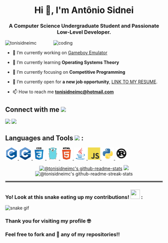 <h1 align="center">Hi 👋, I'm Antônio Sidnei</h1>  
<h3 align="center">A Computer Science Undergraduate Student and Passionate Low-Level Developer.</h3>  

<img align="right" alt="coding" width="350" src="https://camo.githubusercontent.com/c1dcb74cc1c1835b1d716f5051499a2814c683c806b15f04b0eba492863703e9/68747470733a2f2f63646e2e6472696262626c652e636f6d2f75736572732f3733303730332f73637265656e73686f74732f363538313234332f6176656e746f2e676966">
  
<p align="left"> <img src="https://komarev.com/ghpvc/?username=tonisidneimc&label=Profile%20views&color=0e75b6&style=flat" alt="tonisidneimc" /> </p>  
  
- 🔭 I’m currently working on [Gameboy Emulator](https://github.com/BRCode4Fun/Gboy-emu)  
  
- 🌱 I’m currently learning **Operating Systems Theory**

- 🎯 I’m currently focusing on **Competitive Programming**
  
- 🤔 I’m currently open for **a new job opportunity**, <a href="https://drive.google.com/file/d/1bpoGh2eeOOQ0a74ZPHk68ND8eAoqCUy8/view?usp=sharing">LINK TO MY RESUME</a>.
  
- 📫 How to reach me **tonisidneimc@hotmail.com**  
  
<h2 align="left">Connect with me <img src='https://raw.githubusercontent.com/ShahriarShafin/ShahriarShafin/main/Assets/handshake.gif' width="75px"></h2>  

<p align="left">  
<a href="mailto: contact.tonisid@gmail.com" target="_blank"><img src="https://img.shields.io/badge/Gmail-D14836?style=for-the-badge&logo=gmail&logoColor=white" target="_blank"></a>
<a href="https://www.linkedin.com/in/tonisidneimc" target="_blank"><img src="https://img.shields.io/badge/LinkedIn-0077B5?style=for-the-badge&logo=linkedin&logoColor=white" target="_blank"></a>
</p> 
  
<h2 align="left">Languages and Tools <img src = "https://media2.giphy.com/media/QssGEmpkyEOhBCb7e1/giphy.gif?cid=ecf05e47a0n3gi1bfqntqmob8g9aid1oyj2wr3ds3mg700bl&rid=giphy.gif" width = 22px> :</h2>  
<p align="left"> <a href="https://www.cprogramming.com/" target="_blank" rel="noreferrer"> <img src="https://raw.githubusercontent.com/devicons/devicon/master/icons/c/c-original.svg" alt="c" width="40" height="40"/> </a> <a href="https://www.w3schools.com/cpp/" target="_blank" rel="noreferrer"> <img src="https://raw.githubusercontent.com/devicons/devicon/master/icons/cplusplus/cplusplus-original.svg" alt="cplusplus" width="40" height="40"/> </a> <a href="https://www.w3schools.com/css/" target="_blank" rel="noreferrer"> <img src="https://raw.githubusercontent.com/devicons/devicon/master/icons/css3/css3-original-wordmark.svg" alt="css3" width="40" height="40"/> </a> <a href="https://golang.org" target="_blank" rel="noreferrer"> <img src="https://raw.githubusercontent.com/devicons/devicon/master/icons/go/go-original.svg" alt="go" width="40" height="40"/> </a> <a href="https://www.w3.org/html/" target="_blank" rel="noreferrer"> <img src="https://raw.githubusercontent.com/devicons/devicon/master/icons/html5/html5-original-wordmark.svg" alt="html5" width="40" height="40"/> </a> <a href="https://www.java.com" target="_blank" rel="noreferrer"> <img src="https://raw.githubusercontent.com/devicons/devicon/master/icons/java/java-original.svg" alt="java" width="40" height="40"/> </a> <a href="https://developer.mozilla.org/en-US/docs/Web/JavaScript" target="_blank" rel="noreferrer"> <img src="https://raw.githubusercontent.com/devicons/devicon/master/icons/javascript/javascript-original.svg" alt="javascript" width="40" height="40"/> </a> <a href="https://www.python.org" target="_blank" rel="noreferrer"> <img src="https://raw.githubusercontent.com/devicons/devicon/master/icons/python/python-original.svg" alt="python" width="40" height="40"/> </a> <a href="https://www.rust-lang.org" target="_blank" rel="noreferrer"> <img src="https://raw.githubusercontent.com/devicons/devicon/master/icons/rust/rust-plain.svg" alt="rust" width="40" height="40"/> </a> </p>  

<!-- <p align="center">
<a href="https://github.com/tonisidneimc">
  <img height="180em" src="https://github-readme-stats-eight-theta.vercel.app/api?username=tonisidneimc&show_icons=true&theme=dracula&include_all_commits=true&count_private=true"/>
  <img height="180em" src="https://github-readme-stats-eight-theta.vercel.app/api/top-langs/?username=tonisidneimc&layout=compact&langs_count=8&theme=dracula"/>
</a>
</p> -->

<!-- <br/>
<p align="left">
  <a href="https://github.com/tonisidneimc">
  <img width="49.5%" height="180em" src="https://github-readme-stats.vercel.app/api?username=tonisidneimc&show_icons=true&theme=dracula&hide_border=true&include_all_commits=true&count_private=true" />&nbsp;
    <img width="49.5%" height="180em" src="https://github-readme-stats-eight-theta.vercel.app/api/top-langs/?username=tonisidneimc&layout=compact&theme=dracula&hide_border=true" />
  </a>
</p>
<br> -->

<p align="center">
<a href="https://github.com/tonisidneimc?tab=repositories"><img src="https://github-readme-stats.vercel.app/api?username=tonisidneimc&theme=dracula&show_icons=true&count_private=true&hide_border=true"  width="48%" alt="@tonisidneimc's github-readme-stats"/></a>
<img width="40%" src="https://github-readme-stats.vercel.app/api/top-langs/?username=tonisidneimc&layout=compact&theme=dracula&hide_border=true"
<a href="https://github.com/tonisidneimc?tab=stars"><img src="https://github-readme-streak-stats.herokuapp.com?user=tonisidneimc&theme=dracula&hide_border=true&date_format=M%20j%5B%2C%20Y%5D"  width="48%" alt="@tonisidneimc's github-readme-streak-stats"/></a>
</p>

<!-- <p align="center">
<a href="https://github.com/tonisidneimc">
  <img height="180em" src="https://github-readme-stats.vercel.app/api?username=tonisidneimc&show_icons=true&theme=dracula&count_private=true&locale=en&layout=compact"/>
  <img height="180em" src="https://github-readme-stats.vercel.app/api/top-langs/?username=tonisidneimc&layout=compact&theme=dracula"/>
</a>
</p>

<p  align="center"><img src="https://github-readme-streak-stats.herokuapp.com/?user=tonisidneimc&theme=dracula" alt="tonisidneimc" /></p> 
-->

<hr style="border:2px solid gray">

### Yo! Look at this snake eating up my contributions! <img src= "https://c.tenor.com/BczFoyx41WoAAAAj/swallowed-the-mighty-ones.gif" width= "30" height= "30">  :

![snake gif](https://github.com/tonisidneimc/tonisidneimc/blob/output/github-contribution-grid-snake.svg)

### Thank you for visiting my profile 🤓
### Feel free to fork and 🌟 any of my repositories!!
